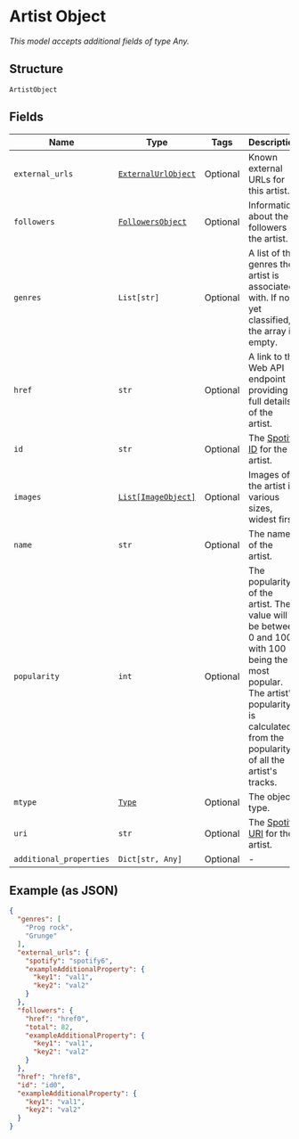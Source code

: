 
# Artist Object

*This model accepts additional fields of type Any.*

## Structure

`ArtistObject`

## Fields

| Name | Type | Tags | Description |
|  --- | --- | --- | --- |
| `external_urls` | [`ExternalUrlObject`](../../doc/models/external-url-object.md) | Optional | Known external URLs for this artist. |
| `followers` | [`FollowersObject`](../../doc/models/followers-object.md) | Optional | Information about the followers of the artist. |
| `genres` | `List[str]` | Optional | A list of the genres the artist is associated with. If not yet classified, the array is empty. |
| `href` | `str` | Optional | A link to the Web API endpoint providing full details of the artist. |
| `id` | `str` | Optional | The [Spotify ID](/documentation/web-api/concepts/spotify-uris-ids) for the artist. |
| `images` | [`List[ImageObject]`](../../doc/models/image-object.md) | Optional | Images of the artist in various sizes, widest first. |
| `name` | `str` | Optional | The name of the artist. |
| `popularity` | `int` | Optional | The popularity of the artist. The value will be between 0 and 100, with 100 being the most popular. The artist's popularity is calculated from the popularity of all the artist's tracks. |
| `mtype` | [`Type`](../../doc/models/type.md) | Optional | The object type. |
| `uri` | `str` | Optional | The [Spotify URI](/documentation/web-api/concepts/spotify-uris-ids) for the artist. |
| `additional_properties` | `Dict[str, Any]` | Optional | - |

## Example (as JSON)

```json
{
  "genres": [
    "Prog rock",
    "Grunge"
  ],
  "external_urls": {
    "spotify": "spotify6",
    "exampleAdditionalProperty": {
      "key1": "val1",
      "key2": "val2"
    }
  },
  "followers": {
    "href": "href0",
    "total": 82,
    "exampleAdditionalProperty": {
      "key1": "val1",
      "key2": "val2"
    }
  },
  "href": "href8",
  "id": "id0",
  "exampleAdditionalProperty": {
    "key1": "val1",
    "key2": "val2"
  }
}
```

